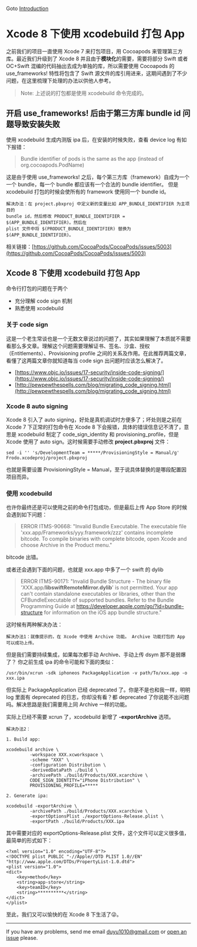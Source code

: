 Goto [Introduction](https://github.com/bigyelow/Hblog/blob/master/Introduction.md)

# Xcode 8 下使用 xcodebuild 打包 App 
之前我们的项目一直使用 Xcode 7 来打包项目，用 Cocoapods 来管理第三方库。最近我们升级到了 Xcode 8 并且由于**模块化**的需要，需要将部分 Swift 或者 OC+Swift 混编的代码抽出去成为单独的库，所以需要使用 Cocoapods 的 use_frameworks! 特性将包含了 Swift 源文件的库引用进来，这期间遇到了不少问题，在这里梳理下处理的办法以供他人参考。

> Note: 上述说的打包都是使用 xcodebuild 命令完成的。


## 开启 use_frameworks! 后由于第三方库 bundle id 问题导致安装失败
使用 xcodebuild 生成内测版 ipa 后，在安装的时候失败，查看 device log 有如下报错：

>Bundle identifier of pods is the same as the app (instead of org.cocoapods.PodName)

这是由于使用 use_frameworks! 之后，每个第三方库（framework）自成为一个一个 bundle，每一个 bundle 都应该有一个合法的 bundle identifier。 但是 xcodebuild 打包的时候会使所有的 framework 使用同一个 bundle id。

```
解决办法：在 project.pbxproj 中定义新的变量比如 APP_BUNDLE_IDENTIFIER 为主项目的
bundle id，然后修改 PRODUCT_BUNDLE_IDENTIFIER = $(APP_BUNDLE_IDENTIFIER)。然后在 
plist 文件中将 $(PRODUCT_BUNDLE_IDENTIFIER) 替换为 $(APP_BUNDLE_IDENTIFIER)。
```
相关链接：[https://github.com/CocoaPods/CocoaPods/issues/5003](https://github.com/CocoaPods/CocoaPods/issues/5003)


## Xcode 8 下使用 xcodebuild 打包 App
命令行打包的问题在于两个

* 充分理解 code sign 机制
* 熟悉使用 xcodebuild 

### 关于 code sign
这是一个老生常谈也是一个无数文章说过的问题了，其实如果理解了本质就不需要看那么多文章。理解这个问题需要理解证书、签名、沙盒、授权（Entitlements）、Provisioning profile 之间的关系及作用。在此推荐两篇文章，看懂了这两篇文章你就知道每当 code sign 出问题时应该怎么解决了。

* [https://www.objc.io/issues/17-security/inside-code-signing/](https://www.objc.io/issues/17-security/inside-code-signing/)
* [http://pewpewthespells.com/blog/migrating_code_signing.html](http://pewpewthespells.com/blog/migrating_code_signing.html)

### Xcode 8 auto signing
Xcode 8 引入了 auto signing，好处是真机调试时方便多了；坏处则是之前在 Xcode 7 下正常的打包命令在 Xcode 8 下会报错，具体的错误信息记不清了，意思是 xcodebuild 制定了 code_sign_identity 和 provisioning_profile，但是 Xcode 使用了 auto sign。这时候需要手动修改 **project.pbxproj** 文件：

	sed -i '' 's/DevelopmentTeam = *****/ProvisioningStyle = Manual/g' Frodo.xcodeproj/project.pbxproj

也就是需要设置 ProvisioningStyle = Manual，至于说具体替换的是哪段配置因项目而异。

### 使用 xcodebuild 
也许你最终还是可以使用之前的命令打包成功，但是最后上传 App Store 的时候会遇到如下问题：

>ERROR ITMS-90668: "Invalid Bundle Executable. The executable file 'xxx.app/Frameworks/yyy.framework/zzz' contains incomplete bitcode. To compile binaries with complete bitcode, open Xcode and choose Archive in the Product menu."

bitcode 出错。

或者还会遇到下面的问题，也就是 xxx.app 中多了一个 swift 的 dylib
>ERROR ITMS-90171: "Invalid Bundle Structure - The binary file 'XXX.app/**libswiftRemoteMirror.dylib**' is not permitted. Your app can't contain standalone executables or libraries, other than the CFBundleExecutable of supported bundles. Refer to the Bundle Programming Guide at https://developer.apple.com/go/?id=bundle-structure for information on the iOS app bundle structure."

这时候有两种解决办法：

	解决办法1：就像提示的，在 Xcode 中使用 Archive 功能。 Archive 功能打包的 App 可以成功上传。
	
但是我们需要持续集成，如果每次都手动 Archive、手动上传 dsym 那不是弱爆了？
你之前生成 ipa 的命令可能和下面的类似：

	/usr/bin/xcrun -sdk iphoneos PackageApplication -v path/To/xxx.app -o xxx.ipa
	
但实际上 PackageApplication 已经 deprecated 了。你是不是也和我一样，明明 log 里面有 deprecated 的日志，你却没有看？都 deprecated 了你说能不出问题吗。解决思路是我们需要用上同 Archive 一样的功能。

实际上已经不需要 xcrun 了，xcodebuild 新增了 **-exportArchive** 选项。

	解决办法2：
	
	1. Build app:

	xcodebuild archive \
             -workspace XXX.xcworkspace \
             -scheme "XXX" \
             -configuration Distribution \
             -derivedDataPath ./build \
             -archivePath ./build/Products/XXX.xcarchive \
             CODE_SIGN_IDENTITY="iPhone Distribution" \
             PROVISIONING_PROFILE=*****
             
	2. Generate ipa:
	
	xcodebuild -exportArchive \
             -archivePath ./build/Products/XXX.xcarchive \
             -exportOptionsPlist ./exportOptions-Release.plist \
             -exportPath ./build/Products/XXX.ipa     
             
其中需要对应的 exportOptions-Release.plist 文件，这个文件可以定义很多值，最简单的形式如下：

```
<?xml version="1.0" encoding="UTF-8"?>
<!DOCTYPE plist PUBLIC "-//Apple//DTD PLIST 1.0//EN" "http://www.apple.com/DTDs/PropertyList-1.0.dtd">
<plist version="1.0">
<dict>
    <key>method</key>
    <string>app-store</string>
    <key>teamID</key>
    <string>**********</string>
</dict>
</plist>             
```

至此，我们又可以愉快的在 Xcode 8 下生活了😜。

---
If you have any problems, send me email duyu1010@gmail.com or  [open an issue](https://github.com/bigyelow/Hblog/issues/new) please.
           
	
	



















